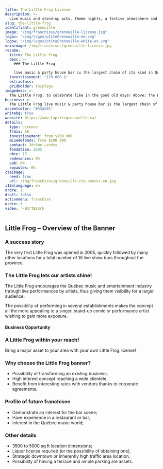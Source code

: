```yaml
---
title: The Little Frog Licence
description: >-
  Live music and stand-up acts, theme nights, a festive atmosphere and irresistible specials on alcohol.
slug: the-little-frog
identifiant: grenouille
image: "/img/franchises/grenouille-license.jpg"
logoc: "/img/logos/ptiteGrenouille-en.svg"
logow: "/img/logos/ptiteGrenouille-white-en.svg"
mainimage: /img/franchises/grenouille-license.jpg
resume:
  titre: The Little Frog
  desc: >-
    ### The Little Frog 

    live music & party house bar is the largest chain of its kind in Québec, and soon, in Canada. Live music and stand-up acts, theme nights, a festive atmosphere and irresistible specials on alcohol are only a some of the reasons it has become such a popular choice for a fun evening.  
  investissement: "170 000 $"
  extraclass: 
  gridholder: thinlogo
imagedesc: >-
  The Little Frog: to celebrate like in the good old days! Above: The Little Frog of Lévis.
business: >-
  The Little Frog live music & party house bar is the largest chain of its kind in Québec, and soon, in Canada. Live music and stand-up acts, theme nights, a festive atmosphere and irresistible specials on alcohol are only a some of the reasons it has become such a popular choice for a fun evening.  
accentcolor: "#53ab01"
whitebg: true
website: https://www.laptitegrenouille.ca/
details:
  type: Licence
  frais: $0
  investissement: from $100 000 
  misedefonds: from $100 000
  contact: Jérôme Landry
  fondation: 2005
  nbre: 17
  redevances: 0%
  pub: 0%
  royautes: 0%
ctaimage: 
  need: true
  url: /img/franchises/grenouille-cta-banner-en.jpg
i18nlanguage: en
ordre: 1
draft: false
activemenu: franchise
ordre: 3
video: r-92rtBzKrk
---
```

## Little Frog – Overview of the Banner 

### A success story 

The very first Little Frog was opened in 2005, quickly followed by many other locations for a total number of 18 live show bars throughout the province. 

### The Little Frog lets our artists shine! 

The Little Frog encourages the Québec music and entertainment industry through live performances by artists, thus giving them visibility for a larger audience. 

The possiblity of performing in several establishments makes the concept all the more appealing to a singer, stand-up comic or performance artist wishing to gain more exposure.

#### Business Opportunity 

### A Little Frog within your reach!

Bring a major asset to your area with your own Little Frog license! 

### Why choose the Little Frog banner?

- Possibility of transforming an existing business;
- High interest concept reaching a wide clientele;
- Benefit from interesting rates with vendors thanks to corporate agreements.

### Profile of future franchisee 

- Demonstrate an interest for the bar scene;
- Have experience in a restaurant or bar;
- Interest in the Québec music world; 

### Other details 

- 3500 to 5000 sq ft location dimensions;
- Liquor license required (or the possibility of obtaining one); 
- Strategic downtown or inherently high traffic area location; 
- Possibility of having a terrace and ample parking are assets.
